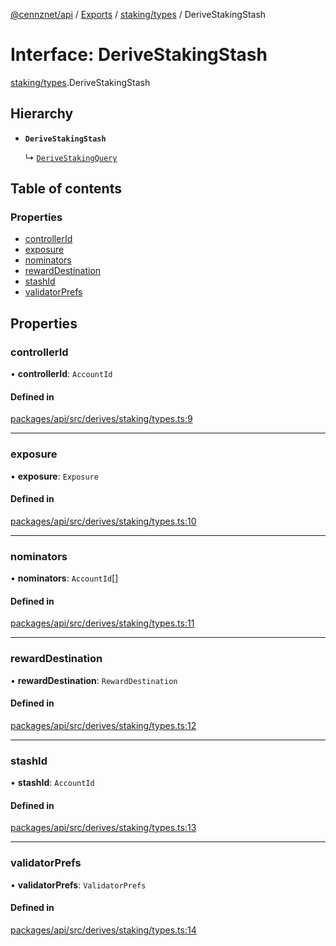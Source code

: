 [@cennznet/api](../README.md) / [Exports](../modules.md) / [staking/types](../modules/staking_types.md) / DeriveStakingStash

# Interface: DeriveStakingStash

[staking/types](../modules/staking_types.md).DeriveStakingStash

## Hierarchy

- **`DeriveStakingStash`**

  ↳ [`DeriveStakingQuery`](staking_types.derivestakingquery.md)

## Table of contents

### Properties

- [controllerId](staking_types.derivestakingstash.md#controllerid)
- [exposure](staking_types.derivestakingstash.md#exposure)
- [nominators](staking_types.derivestakingstash.md#nominators)
- [rewardDestination](staking_types.derivestakingstash.md#rewarddestination)
- [stashId](staking_types.derivestakingstash.md#stashid)
- [validatorPrefs](staking_types.derivestakingstash.md#validatorprefs)

## Properties

### controllerId

• **controllerId**: `AccountId`

#### Defined in

[packages/api/src/derives/staking/types.ts:9](https://github.com/cennznet/api.js/blob/8a3918c/packages/api/src/derives/staking/types.ts#L9)

___

### exposure

• **exposure**: `Exposure`

#### Defined in

[packages/api/src/derives/staking/types.ts:10](https://github.com/cennznet/api.js/blob/8a3918c/packages/api/src/derives/staking/types.ts#L10)

___

### nominators

• **nominators**: `AccountId`[]

#### Defined in

[packages/api/src/derives/staking/types.ts:11](https://github.com/cennznet/api.js/blob/8a3918c/packages/api/src/derives/staking/types.ts#L11)

___

### rewardDestination

• **rewardDestination**: `RewardDestination`

#### Defined in

[packages/api/src/derives/staking/types.ts:12](https://github.com/cennznet/api.js/blob/8a3918c/packages/api/src/derives/staking/types.ts#L12)

___

### stashId

• **stashId**: `AccountId`

#### Defined in

[packages/api/src/derives/staking/types.ts:13](https://github.com/cennznet/api.js/blob/8a3918c/packages/api/src/derives/staking/types.ts#L13)

___

### validatorPrefs

• **validatorPrefs**: `ValidatorPrefs`

#### Defined in

[packages/api/src/derives/staking/types.ts:14](https://github.com/cennznet/api.js/blob/8a3918c/packages/api/src/derives/staking/types.ts#L14)
